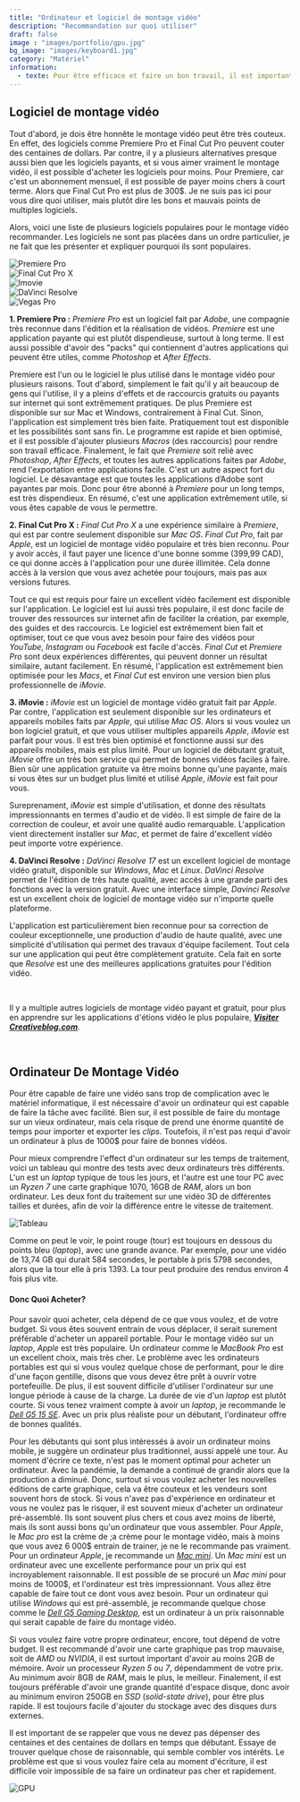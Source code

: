 ```yaml
---
title: "Ordinateur et logiciel de montage vidéo"
description: "Recommandation sur quoi utiliser"
draft: false
image : "images/portfolio/gpu.jpg"
bg_image: "images/keyboard1.jpg"
category: "Matériel"
information:
  - texte: Pour être efficace et faire un bon travail, il est important d'utiliser les bons outils. C'est pourquoi il est important de choisir un bon logiciel de montage vidéo, et d'avoir un ordinateur qui est capable de faire du montage rapidement. Sur cette page, vous en apprendrez plus sur quelques applications d'édition vidéo populaire, et sur des ordinateurs, afin de faire les meilleurs vidéos à un bon prix.
---
```


## Logiciel de montage vidéo
Tout d'abord, je dois être honnête le montage vidéo peut être très couteux. En effet, des logiciels comme Premiere Pro et Final Cut Pro peuvent couter des centaines de dollars. Par contre, il y a plusieurs alternatives presque aussi bien que les logiciels payants, et si vous aimer vraiment le montage vidéo, il est possible d'acheter les logiciels pour moins. Pour Premiere, car c'est un abonnement mensuel, il est possible de payer moins chers à court terme. Alors que Final Cut Pro est plus de 300$. Je ne suis pas ici pour vous dire quoi utiliser, mais plutôt dire les bons et mauvais points de multiples logiciels. 

Alors, voici une liste de plusieurs logiciels populaires pour le montage vidéo recommander. Les logiciels ne sont pas placées dans un ordre particulier, je ne fait que les présenter et expliquer pourquoi ils sont populaires.

<div class="my-row">
    <div class="my-column">
        <img src="/editing-intro/images/portfolio/premiere_logo.png" alt="Premiere Pro">
    </div>
    <div class="my-column">
        <img src="/editing-intro/images/portfolio/final_cut_x.png" alt="Final Cut Pro X">
    </div>
    <div class="my-column">
        <image src="/editing-intro/images/portfolio/imovie.png" alt="Imovie"> 
    </div>
    <div class="my-column">
        <image src="/editing-intro/images/portfolio/davinci_resolve.png" alt="DaVinci Resolve">
    </div>
    <div class="my-column">
        <image src="/editing-intro/images/portfolio/vegas_pro.png" alt="Vegas Pro">
    </div>
</div>

**1. Premiere Pro :**
*Premiere Pro* est un logiciel fait par *Adobe*, une compagnie très reconnue dans l'édition et la réalisation de vidéos. *Premiere* est une application payante qui est plutôt dispendieuse, surtout à long terme. Il est aussi possible d'avoir des "packs" qui contiennent d'autres applications qui peuvent être utiles, comme *Photoshop* et *After Effects*.

Premiere est l'un ou le logiciel le plus utilisé dans le montage vidéo pour plusieurs raisons. Tout d'abord, simplement le fait qu'il y ait beaucoup de gens qui l'utilise, il y a pleins d'effets et de raccourcis gratuits ou payants sur internet qui sont extrêmement pratiques. De plus Premiere est disponible sur sur Mac et Windows, contrairement à Final Cut. Sinon, l'application est simplement très bien faite. Pratiquement tout est disponible et les possibilités sont sans fin. Le programme est rapide et bien optimisé, et il est possible d'ajouter plusieurs *Macros* (des raccourcis) pour rendre son travail efficace. Finalement, le fait que *Premiere* soit relié avec *Photoshop*, *After Effects*, et toutes les autres applications faites par *Adobe*, rend l'exportation entre applications facile. C'est un autre aspect fort du logiciel. Le désavantage est que toutes les applications d’Adobe sont payantes par mois. Donc pour être abonné à *Premiere* pour un long temps, est très dispendieux. En résumé, c'est une application extrêmement utile, si vous êtes capable de vous le permettre.

**2. Final Cut Pro X :**
*Final Cut Pro X* a une expérience similaire à *Premiere*, qui est par contre seulement disponible sur *Mac OS*. *Final Cut Pro*, fait par *Apple*, est un logiciel de montage vidéo populaire et très bien reconnu. Pour y avoir accès, il faut payer une licence d'une bonne somme (399,99 CAD), ce qui donne accès à l'application pour une durée illimitée. Cela donne accès à la version que vous avez achetée pour toujours, mais pas aux versions futures. 

Tout ce qui est requis pour faire un excellent vidéo facilement est disponible sur l'application. Le logiciel est lui aussi très populaire, il est donc facile de trouver des ressources sur internet afin de faciliter la création, par exemple, des guides et des raccourcis. Le logiciel est extrêmement bien fait et optimiser, tout ce que vous avez besoin pour faire des vidéos pour *YouTube*, *Instagram* ou *Facebook* est facile d'accès. *Final Cut* et *Premiere Pro* sont deux expériences différentes, qui peuvent donner un résultat similaire, autant facilement. En résumé,  l'application est extrêmement bien optimisée pour les *Macs*, et *Final Cut* est environ une version bien plus professionnelle de *iMovie*.

**3. iMovie :**
*iMovie* est un logiciel de montage vidéo gratuit fait par *Apple*. Par contre, l'application est seulement disponible sur les ordinateurs et appareils mobiles faits par *Apple*, qui utilise *Mac OS*. Alors si vous voulez un bon logiciel gratuit, et que vous utiliser multiples appareils *Apple*, *iMovie* est parfait pour vous. Il est très bien optimisé et fonctionne aussi sur des appareils mobiles, mais est plus limité. Pour un logiciel de débutant gratuit, *iMovie* offre un très bon service qui permet de bonnes vidéos faciles à faire. Bien sûr une application gratuite va être moins bonne qu'une payante, mais si vous êtes sur un budget plus limité et utilisé *Apple*, *iMovie* est fait pour vous. 

Sureprenament, *iMovie* est simple d'utilisation, et donne des résultats impressionnants en termes d'audio et de vidéo. Il est simple de faire de la correction de couleur, et avoir une qualité audio remarquable. L'application vient directement installer sur *Mac*, et permet de faire d'excellent vidéo peut importe votre expérience. 

**4. DaVinci Resolve :**
*DaVinci Resolve 17* est un excellent logiciel de montage vidéo gratuit, disponible sur *Windows*, *Mac* et *Linux*. *DaVinci Resolve* permet de l'édition de très haute qualité, avec accès à une grande parti des fonctions avec la version gratuit. Avec une interface simple, *Davinci Resolve* est un excellent choix de logiciel de montage vidéo sur n'importe quelle plateforme. 

L'application est particulièrement bien reconnue pour sa correction de couleur exceptionnelle, une production d'audio de haute qualité, avec une simplicité d'utilisation qui permet des travaux d'équipe facilement. Tout cela sur une application qui peut être complètement gratuite. Cela fait en sorte que *Resolve* est une des meilleures applications gratuites pour l'édition vidéo. 

<br>

Il y a multiple autres logiciels de montage vidéo payant et gratuit, pour plus en apprendre sur les applications d'étions vidéo le plus populaire, [***Visiter Creativeblog.com***](https://www.creativebloq.com/features/best-video-editing-software-for-designers).

<br>

## Ordinateur De Montage Vidéo 
Pour être capable de faire une vidéo sans trop de complication avec le matériel informatique, il est nécessaire d'avoir un ordinateur qui est capable de faire la tâche avec facilité. Bien sur, il est possible de faire du montage sur un vieux ordinateur, mais cela risque de prend une énorme quantité de temps pour importer et exporter les *clips*. Toutefois, il n'est pas requi d'avoir un ordinateur à plus de 1000$ pour faire de bonnes vidéos. 

Pour mieux comprendre l'effect d'un ordinateur sur les temps de traitement, voici un tableau  qui montre des tests avec deux ordinateurs très différents. L'un est un *laptop* typique de tous les jours, et l'autre est une tour PC avec un *Ryzen 7* une carte graphique 1070, 16GB de *RAM*, alors un bon ordinateur. Les deux font du traitement sur une vidéo 3D de différentes tailles et durées, afin de voir la différence entre le vitesse de traitement. 

<img src="/editing-intro/images/portfolio/chart.svg" alt="Tableau" class="larger">

Comme on peut le voir, le point rouge (tour) est toujours en dessous du points bleu (*laptop*), avec une grande avance. Par exemple, pour une vidéo de 13,74 GB qui durait 584 secondes, le portable à pris 5798 secondes, alors que la tour elle à pris 1393. La tour peut produire des rendus environ 4 fois plus vite.

#### Donc Quoi Acheter?
Pour savoir quoi acheter, cela dépend de ce que vous voulez, et de votre budget. Si vous êtes souvent entrain de vous déplacer, il serait surement préférable d'acheter un appareil portable. Pour le montage vidéo sur un *laptop*, *Apple* est très populaire. Un ordinateur comme le *MacBook Pro* est un excellent choix, mais très cher. Le problème avec les ordinateurs portables est qui si vous voulez quelque chose de performant, pour le dire d'une façon gentille, disons que vous devez être prêt à ouvrir votre portefeuille. De plus, il est souvent difficile d'utiliser l'ordinateur sur une longue période à cause de la charge. La durée de vie d'un *laptop* est plutôt courte. Si vous tenez vraiment compte à avoir un *laptop*, je recommande le [*Dell G5 15 SE*](https://www.amazon.ca/s?k=newest+dell+g5+se+5505+15+6+fhd+ips+high+performance+gaming+laptop+amd+4th+gen+ryzen+5+4600h+6+core+8gb+ram+256gb+pcie+ssd+backlit+keyboard+amd+radeon+rx+5600m+windows+10&ascsubtag=laptopmag-ca-7048535489516839000-20&geniuslink=true&tag=georiot-ca-default-20). Avec un prix plus réaliste pour un débutant, l'ordinateur offre de bonnes qualités.  

Pour les débutants qui sont plus intéressés à avoir un ordinateur moins mobile, je suggère un ordinateur plus traditionnel, aussi appelé une tour. Au moment d'écrire ce texte, n'est pas le moment optimal pour acheter un ordinateur. Avec la pandémie, la demande a continué de grandir alors que la production a diminué. Donc, surtout si vous voulez acheter les nouvelles éditions de carte graphique, cela va être couteux et les vendeurs sont souvent hors de stock. Si vous n'avez pas d'expérience en ordinateur et vous ne voulez pas le risquer, il est souvent mieux d'acheter un ordinateur pré-assemblé. Ils sont souvent plus chers et cous avez moins de liberté, mais ils sont aussi bons qu'un ordinateur que vous assembler. Pour *Apple*, le *Mac pro* est la crème de ;a crème pour le montage vidéo, mais à moins que vous avez 6 000$ entrain de trainer, je ne le recommande pas vraiment. Pour un ordinateur *Apple*, je recommande un [*Mac mini*](https://www.apple.com/ca/fr/mac-mini/). Un *Mac mini* est un ordinateur avec une excellente performance pour un prix qui est incroyablement raisonnable. Il est possible de se procuré un *Mac mini* pour moins de 1000$, et l'ordinateur est très impressionnant. Vous allez être capable de faire tout ce dont vous avez besoin. Pour un ordinateur qui utilise *Windows* qui est pré-assemblé, je recommande quelque chose comme le [*Dell G5 Gaming Desktop*](https://www.dell.com/en-ca/shop/desktops/dell-g5-gaming-desktop/spd/g-series-5000-desktop/dg5000_s40eAID=8150602cjevent=640e7b0a560911eb829d004e0a240612&gacd=9683780-23772081-5750457-266468022-127878509&dgc=af&VEN1=13533776-8150602-cbq-ca-3635541916982420000&dclid=CMKY9aalmu4CFQRc7AodEUgHSQ), est un ordinateur à un prix raisonnable qui serait capable de faire du montage vidéo. 

Si vous voulez faire votre propre ordinateur, encore, tout dépend de votre budget. Il est recommandé d'avoir une carte graphique pas trop mauvaise, soit de *AMD* ou *NVIDIA*, il est surtout important d'avoir au moins 2GB de mémoire. Avoir un processeur *Ryzen 5* ou *7*, dépendamment de votre prix. Au minimum avoir 8GB de *RAM*, mais le plus, le meilleur. Finalement, il est toujours préférable d'avoir une grande quantité d'espace disque, donc avoir au minimum environ 250GB en *SSD* (*solid-state drive*), pour être plus rapide. Il est toujours facile d'ajouter du stockage avec des disques durs externes. 

Il est important de se rappeler que vous ne devez pas dépenser des centaines et des centaines de dollars en temps que débutant. Essaye de trouver quelque chose de raisonnable, qui semble combler vos intérêts. Le problème est que si vous voulez faire cela au moment d'écriture, il est difficile voir impossible de sa faire un ordinateur pas cher et rapidement.

<img src="/editing-intro/images/portfolio/gpu2.jpg" alt="GPU" class="larger">